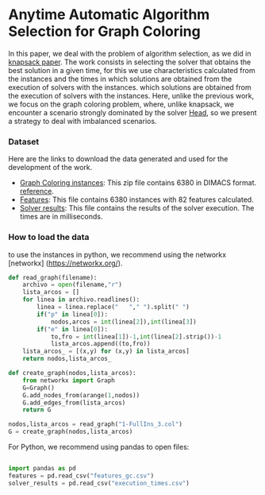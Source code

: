 # Anytime Automatic Algorithm Selection for Graph Coloring

In this paper, we deal with the problem of algorithm selection, as we did in [knapsack paper](https://www.sciencedirect.com/science/article/abs/pii/S0957417420304371).
The work consists in selecting the solver that obtains the best solution in a given time, for this we use characteristics calculated from the instances and the times in which solutions are obtained from the execution of solvers with the instances. 
which solutions are obtained from the execution of solvers with the instances.
Here, unlike the previous work, we focus on the graph coloring problem, where, unlike knapsack, we encounter a scenario strongly dominated 
by the solver [Head](https://hal.archives-ouvertes.fr/hal-00925911/document), so we present a strategy to deal with imbalanced scenarios.



### Dataset

Here are the links to download the data generated and used for the development of the work.

* [Graph Coloring instances](https://drive.google.com/file/d/1TloL47siY5cHSEq8Bb9t7DgUVaUq3tiA/view?usp=sharing): This zip file contains 6380 in DIMACS format. [reference](http://prolland.free.fr/works/research/dsat/dimacs.html).
* [Features](https://drive.google.com/file/d/1sKfCg24mcJPPhu5IAcGDfCizBVClULG-/view?usp=sharing): This file contains 6380 instances with 82 features calculated.
* [Solver results](https://drive.google.com/file/d/143Ekm588NObz0f-6FK0q5l1z8LLRQe28/view?usp=sharing): This file contains the results of the solver execution. The times are in milliseconds.

### How to load the data

to use the instances in python, we recommend using the networkx [networkx] (https://networkx.org/).
```python
def read_graph(filename):
    archivo = open(filename,"r")
    lista_arcos = []
    for linea in archivo.readlines():
        linea = linea.replace("   "," ").split(" ")
        if("p" in linea[0]):
            nodos,arcos = int(linea[2]),int(linea[3])
        if("e" in linea[0]):
            to,fro = int(linea[1])-1,int(linea[2].strip())-1
            lista_arcos.append((to,fro))
    lista_arcos_ = [(x,y) for (x,y) in lista_arcos]
    return nodos,lista_arcos_

def create_graph(nodos,lista_arcos):
    from networkx import Graph
    G=Graph()
    G.add_nodes_from(arange(1,nodos))
    G.add_edges_from(lista_arcos)
    return G

nodos,lista_arcos = read_graph("1-FullIns_3.col")
G = create_graph(nodos,lista_arcos)
```

For Python, we recommend using pandas to open files:
```python

import pandas as pd
features = pd.read_csv("features_gc.csv")
solver_results = pd.read_csv("execution_times.csv")
```
